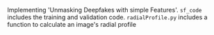 Implementing 'Unmasking Deepfakes with simple Features'.
```sf_code``` includes the training and validation code.
```radialProfile.py``` includes a function to calculate an image's radial profile
